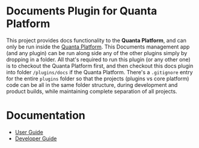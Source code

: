 # Documents Plugin for Quanta Platform

This project provides docs functionality to the **Quanta Platform**, and can only be run inside the [Quanta Platform](https://github.com/Clay-Ferguson/quanta). This Documents management app (and any plugin) can be run along side any of the other plugins simply by dropping in a folder. All that's required to run this plugin (or any other one) is to checkout the Quanta Platform first, and then checkout this docs plugin into folder `/plugins/docs` if the Quanta Platform. There's a `.gitignore` entry for the entire `plugins` folder so that the projects (plugins vs core platform) code can be all in the same folder structure, during development and product builds, while maintaining complete separation of all projects.

# Documentation 

* [User Guide](./docs/user_guide.md)
* [Developer Guide](./docs/developer_guide.md)
